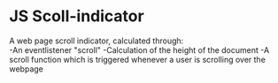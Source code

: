 # JS Scoll-indicator

A web page scroll indicator, calculated through:</br>
-An eventlistener "scroll"
-Calculation of the height of the document
-A scroll function which is triggered whenever a user is scrolling over the webpage

